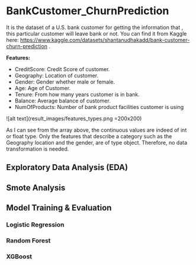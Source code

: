 # BankCustomer_ChurnPrediction


It is the dataset of a U.S. bank customer for getting the information that , this particular customer will leave bank or not. You can find it from Kaggle here: https://www.kaggle.com/datasets/shantanudhakadd/bank-customer-churn-prediction .

**Features:**

- CreditScore: Credit Score of customer.
- Geography: Location of customer.
- Gender: Gender whether male or female.
- Age: Age of Customer.
- Tenure: From how many years customer is in bank.
- Balance: Average balance of customer.
- NumOfProducts: Number of bank product facilities customer is using

![alt text](result_images/features_types.png =200x200)

As I can see from the array above, the continuous values are indeed of int or float type. Only the features that describe a category such as the Geography location and the gender, are of type object. Therefore, no data transformation is needed.




## Exploratory Data Analysis (EDA)


## Smote Analysis


## Model Training & Evaluation

### Logistic Regression

### Random Forest

### XGBoost
